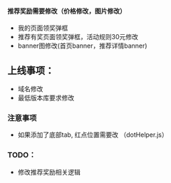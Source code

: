 
#### 推荐奖励需要修改（价格修改，图片修改）
  - 我的页面领奖弹框
  - 推荐有奖页面领奖弹框，活动规则30元修改
  - banner图修改(首页banner，推荐详情banner)

## 上线事项：
  - 域名修改
  - 最低版本库要求修改

### 注意事项
  - 如果添加了底部tab, 红点位置需要改 （dotHelper.js）

### TODO：
  - 修改推荐奖励相关逻辑

